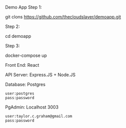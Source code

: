  Demo App
Step 1:

git clons https://github.com/thecloudslayer/demoapp.git

Step 2: 

cd demoapp

Step 3:

docker-compose up

Front End: React 

API Server: Express.JS + Node.JS

Database: Postgres

    user:postgres 
    pass:password

PgAdmin: Localhost 3003 

    user:taylor.c.graham@gmail.com
    pass:password 
